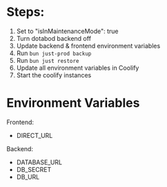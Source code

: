 # Steps:

1. Set to "isInMaintenanceMode": true
1. Turn dotabod backend off
1. Update backend & frontend environment variables
1. Run `bun just-prod backup`
1. Run `bun just restore`
1. Update all environment variables in Coolify
1. Start the coolify instances

# Environment Variables

Frontend:

- DIRECT_URL

Backend:

- DATABASE_URL
- DB_SECRET
- DB_URL
